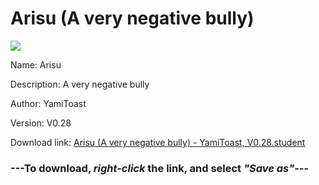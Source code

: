# Arisu (A very negative bully)

<img src = "https://raw.githubusercontent.com/Arbiter1223/Koukou-Gurashi-Custom-Students/master/Students/Files/Arisu%20(A%20very%20negative%20bully).png">

Name: Arisu

Description: A very negative bully

Author: YamiToast

Version: V0.28

Download link: <a href="https://raw.githubusercontent.com/Arbiter1223/Koukou-Gurashi-Custom-Students/master/Students/Files/Arisu%20(A%20very%20negative%20bully)%20-%20YamiToast%2C%20V0.28.student">Arisu (A very negative bully) - YamiToast, V0.28.student</a>

### ---**To download, _right-click_ the link, and select _"Save as"_**---

